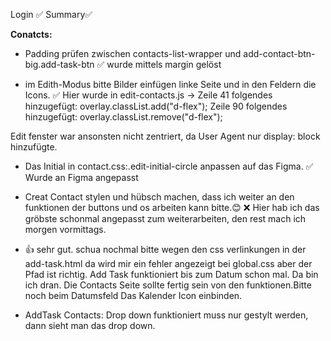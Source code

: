 Login ✅
Summary✅

**Conatcts:** 
- Padding prüfen zwischen contacts-list-wrapper und add-contact-btn-big.add-task-btn
✅ wurde mittels margin gelöst


- im Edith-Modus bitte Bilder einfügen linke Seite und in den Feldern die Icons. 
✅ Hier wurde in edit-contacts.js -> 
Zeile 41 folgendes hinzugefügt: overlay.classList.add("d-flex");
Zeile 90 folgendes hinzugefügt: overlay.classList.remove("d-flex");

Edit fenster war ansonsten nicht zentriert, da User Agent nur display: block hinzufügte.



- Das Initial in contact.css:.edit-initial-circle anpassen auf das Figma.
✅ Wurde an Figma angepasst


- Creat Contact stylen und hübsch machen, dass ich weiter an den funktionen der buttons und os arbeiten kann bitte.😊
❌ Hier hab ich das gröbste schonmal angepasst zum weiterarbeiten, den rest mach ich morgen vormittags.
- 👍 sehr gut. schua nochmal bitte wegen den css verlinkungen in der add-task.html da wird mir ein fehler angezeigt bei global.css aber der Pfad ist richtig. Add Task funktioniert bis zum Datum schon mal. Da bin ich dran. Die Contacts Seite sollte fertig sein von den funktionen.Bitte noch beim Datumsfeld Das Kalender Icon einbinden. 
- AddTask Contacts: Drop down funktioniert muss nur gestylt werden, dann sieht man das drop down.